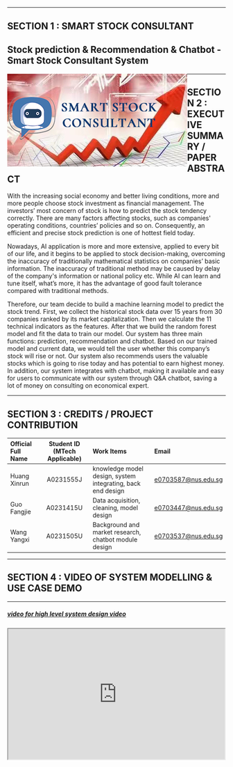##
---

## SECTION 1 : SMART STOCK CONSULTANT
## Stock prediction & Recommendation & Chatbot - Smart Stock Consultant System

<img src="SystemCode/SMART STOCK2.png"
     style="float: left; margin-right: 0px;" />

---

## SECTION 2 : EXECUTIVE SUMMARY / PAPER ABSTRACT
With the increasing social economy and better living conditions, more and more people choose stock investment as financial management. The investors’ most concern of stock is how to predict the stock tendency correctly. There are many factors affecting stocks, such as companies' operating conditions, countries’ policies and so on. Consequently, an efficient and precise stock prediction is one of hottest field today.

Nowadays, AI application is more and more extensive, applied to every bit of our life, and it begins to be applied to stock decision-making, overcoming the inaccuracy of traditionally mathematical statistics on companies’ basic information. The inaccuracy of traditional method may be caused by delay of the company's information or national policy etc. While AI can learn and tune itself, what’s more, it has the advantage of good fault tolerance compared with traditional methods.

Therefore, our team decide to build a machine learning model to predict the stock trend. First, we collect the historical stock data over 15 years from 30 companies ranked by its market capitalization. Then we calculate the 11 technical indicators as the features. After that we build the random forest model and fit the data to train our model. Our system has three main functions: prediction, recommendation and chatbot. Based on our trained model and current data, we would tell the user whether this company’s stock will rise or not. Our system also recommends users the valuable stocks which is going to rise today and has potential to earn highest money. In addition, our system integrates with chatbot, making it available and easy for users to communicate with our system through Q&A chatbot, saving a lot of money on consulting on economical expert.


---

## SECTION 3 : CREDITS / PROJECT CONTRIBUTION

| Official Full Name  | Student ID (MTech Applicable)  | Work Items | Email |
| :------------ |:---------------:| :-----| :-----|
| Huang Xinrun | A0231555J | knowledge model design, system integrating, back end design | e0703587@nus.edu.sg |
| Guo Fangjie | A0231415U | Data acquisition, cleaning, model design| e0703447@nus.edu.sg |
| Wang Yangxi | A0231505U | Background and market research, chatbot module design  | e0703537@nus.edu.sg |

---

## SECTION 4 : VIDEO OF SYSTEM MODELLING & USE CASE DEMO
---
##### [video for high level system design video](https://youtu.be/2LVCiU9Jfuk)

<iframe src="https://youtu.be/2LVCiU9Jfuk" width="500px" height="300px">


---

## SECTION 5 : USER GUIDE

`Refer to appendix <Installation & User Guide> in project report at Github Folder: ProjectReport`

<iframe height=498 width=510 src="http://vodkgeyttp9.vod.126.net/cloudmusic/1FgSA8LX_3222439799_sd.mp4?wsSecret=25dc3b1d0e2fcc4c65db0cab7d6f107d&wsTime=1606454043">

## SECTION 6 : PROJECT REPORT

---

